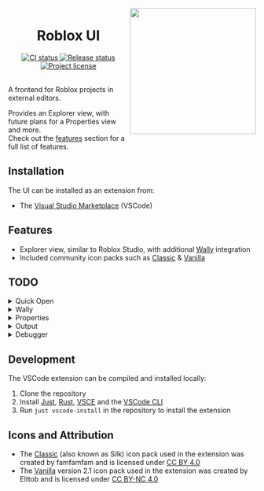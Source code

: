 <!-- markdownlint-disable MD033 -->
<!-- markdownlint-disable MD041 -->

<img align="right" width="256" src="assets/icon-256.png" />

<h1 align="center">Roblox UI</h1>

<div align="center">
  <a href="https://github.com/filiptibell/roblox-ui/actions">
    <img src="https://shields.io/endpoint?url=https://badges.readysetplay.io/workflow/filiptibell/roblox-ui/ci.yaml" alt="CI status" />
  </a>
  <a href="https://github.com/filiptibell/roblox-ui/actions">
    <img src="https://shields.io/endpoint?url=https://badges.readysetplay.io/workflow/filiptibell/roblox-ui/release.yaml" alt="Release status" />
  </a>
  <a href="https://github.com/filiptibell/roblox-ui/blob/main/LICENSE.txt">
    <img src="https://img.shields.io/github/license/filiptibell/roblox-ui.svg?label=License&color=informational" alt="Project license" />
  </a>
</div>

<br/>

A frontend for Roblox projects in external editors.

Provides an Explorer view, with future plans for a Properties view and more. <br/>
Check out the [features](#features) section for a full list of features.

## Installation

The UI can be installed as an extension from:

- The [Visual Studio Marketplace](https://marketplace.visualstudio.com/items?itemName=filiptibell.roblox-ui) (VSCode)

## Features

- Explorer view, similar to Roblox Studio, with additional [Wally](https://wally.run) integration
- Included community icon packs such as [Classic] & [Vanilla]

## TODO

<details>
<summary>Quick Open</summary>

- Dialog similar to the insert dialog, with a search field
- Search and rank based on instance name instead of file name
- Biased ranking for script/localscript/modulescript, preferring them over other instances
- Opening the respective file in the editor for what you end up selecting
- Search button at the top of explorer, add keybind to open dialog
- Search filtering, [similar to Roblox Studio?](https://create.roblox.com/docs/studio/explorer#filtering-instances)

</details>

<details>
<summary>Wally</summary>

- Button for opening the wally manifest, similar to the one for the rojo manifest
- Hover cards for wally link files displaying name, version, desc, and link to wally page

</details>

<details>
<summary>Properties</summary>

- Simple text view of properties
- Editing properties for simple `.model.json` or `.meta` files
- Complex property editing for properties such as colors, vectors
- Editing properties for binary/xml files

</details>

<details>
<summary>Output</summary>

- Server that can listen for output messages from Roblox Studio
- Plugin that sends output messages from Roblox Studio to the extension
- Automatically connect to a test session and its output when one starts
- Create an output channel/panel in VSCode that forwards received output
- Parse output and use sourcemap to create clickable file links
- Colorize output messages and stack traces

</details>

<details>
<summary>Debugger</summary>

- Press F5 to start debugger and a Roblox Studio testing session
- Stopping the debugger by pressing F5 or any of the buttons also stops studio

</details>

## Development

The VSCode extension can be compiled and installed locally:

1. Clone the repository
2. Install [Just], [Rust], [VSCE] and the [VSCode CLI]
3. Run `just vscode-install` in the repository to install the extension

[Just]: https://github.com/casey/just
[Rust]: https://www.rust-lang.org/tools/install
[VSCE]: https://github.com/microsoft/vscode-vsce
[VSCode CLI]: https://code.visualstudio.com/docs/editor/command-line

## Icons and Attribution

- The [Classic] (also known as Silk) icon pack used in the extension was created by famfamfam and is licensed under [CC BY 4.0]
- The [Vanilla] version 2.1 icon pack used in the extension was created by Elttob and is licensed under [CC BY-NC 4.0]

[Classic]: https://github.com/legacy-icons/famfamfam-silk
[Vanilla]: https://github.com/Elttob/Vanilla
[CC BY 4.0]: https://creativecommons.org/licenses/by/4.0/
[CC BY-NC 4.0]: https://creativecommons.org/licenses/by-nc/4.0/
